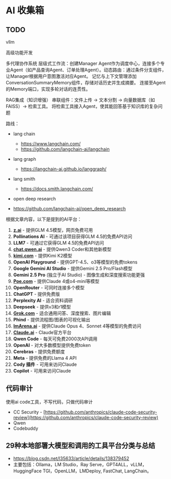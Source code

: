 # AI 收集箱

## TODO

vllm

高级功能开发​​

​​多代理协作系统​​
​​层级式工作流​​：创建Manager Agent作为调度中心，连接多个专业Agent（如产品查询Agent、订单处理Agent）。
​​动态路由​​：通过条件分支组件，让Manager根据用户意图激活对应Agent。
​​
记忆与上下文管理​​
添加ConversationSummaryMemory组件，存储对话历史并生成摘要。
连接至Agent的Memory端口，实现多轮对话的连贯性。

​​RAG集成（知识增强）​​
串联组件：文件上传 → 文本分割 → 向量数据库（如FAISS）→ 检索工具。
将检索工具接入Agent，使其能回答基于知识库的复杂问题

路线：

* lang chain

  * <https://www.langchain.com/>
  * <https://github.com/langchain-ai/langchain>

* lang graph
  * <https://langchain-ai.github.io/langgraph/>

* lang smith
  * <https://docs.smith.langchain.com/>

* open deep research

* <https://github.com/langchain-ai/open_deep_research>

根据文章内容，以下是提到的AI平台：

1. [**z.ai**](http://z.ai) - 提供GLM 4.5模型，网页免费可用
2. **Pollinations AI** - 可通过该项目获得GLM 4.5的免费API访问
3. **LLM7** - 可通过它获得GLM 4.5的免费API访问
4. [**chat.qwen.ai**](http://chat.qwen.ai) - 提供Qwen3 Coder和其他新模型
5. [**kimi.com**](http://kimi.com) - 提供Kimi K2模型
6. **OpenAI Playground** - 提供GPT-4.5、o3等模型的免费tokens
7. **Google Gemini AI Studio** - 提供Gemini 2.5 Pro/Flash模型
8. **Gemini 2.5 Pro** (独立于AI Studio) - 图像生成和深度搜索功能更强
9. [**Poe.com**](http://Poe.com) - 提供Claude 4或o4-mini等模型
10. **OpenRouter** - 可同时连接多个模型
11. **ChatGPT** - 提供免费版
12. **Perplexity AI** - 适合资料调研
13. **Deepseek** - 提供v3和r1模型
14. [**Grok.com**](http://Grok.com) - 适合通用问答、深度搜索、图片编辑
15. **Phind** - 提供流程图/图表的可视化输出
16. [**lmArena.ai**](http://lmArena.ai) - 提供Claude Opus 4、Sonnet 4等模型的免费访问
17. [**Claude.ai**](http://Claude.ai) - Claude官方平台
18. **Qwen Code** - 每天可免费2000次API调用
19. **OpenAI** - 对大多数模型提供免费token
20. **Cerebras** - 提供免费额度
21. **Meta** - 提供免费的Llama 4 API
22. **Cody 插件** - 可用来访问Claude
23. **Copilot** - 可用来访问Claude

## 代码审计

使用ai code工具，不写代码，只做代码审计

- CC Security - [https://github.com/anthropics/claude-code-security-review](https://github.com/anthropics/claude-code-security-review)
- Qwen
- Codebuddy


## 29种本地部署大模型和调用的工具平台分类与总结

- https://blog.csdn.net/l35633/article/details/138379452
- 主要包括：Ollama，LM Studio，Ray Serve，GPT4ALL，vLLM，HuggingFace TGI，OpenLLM，LMDeploy, FastChat, LangChain。